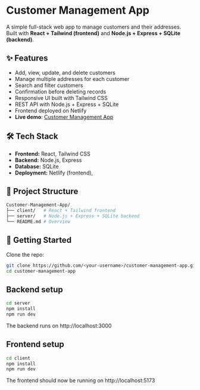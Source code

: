 # Customer Management App

A simple full-stack web app to manage customers and their addresses.  
Built with **React + Tailwind (frontend)** and **Node.js + Express + SQLite (backend)**.

## ✨ Features

- Add, view, update, and delete customers
- Manage multiple addresses for each customer
- Search and filter customers
- Confirmation before deleting records
- Responsive UI built with Tailwind CSS
- REST API with Node.js + Express + SQLite
- Frontend deployed on Netlify
- **Live demo**: [Customer Management App](https://customer-manage.netlify.app/customers/1)

## 🛠 Tech Stack

- **Frontend:** React, Tailwind CSS
- **Backend:** Node.js, Express
- **Database:** SQLite
- **Deployment:** Netlify (frontend),

## 📂 Project Structure

```bash
Customer-Management-App/
├── client/   # React + Tailwind frontend
├── server/   # Node.js + Express + SQLite backend
└── README.md # Overview
```

## 🚀 Getting Started

Clone the repo:

```bash
git clone https://github.com/<your-username>/customer-management-app.git
cd customer-management-app
```

## Backend setup

```bash
cd server
npm install
npm run dev
```

The backend runs on http://localhost:3000

## Frontend setup

```bash
cd client
npm install
npm run dev
```

The frontend should now be running on http://localhost:5173

